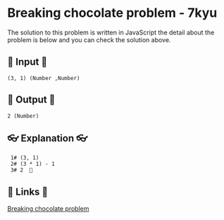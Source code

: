 # Breaking chocolate problem - 7kyu

The solution to this problem is written in JavaScript the detail about the problem is below and you can check the solution above.

## 🥚 Input 🥚

```
(3, 1) (Number ,Number)
```

## 🐣 Output 🐣

```
2 (Number)
```

## 👓 Explanation 👓

```
 1# (3, 1)
 2# (3 * 1) - 1
 3# 2  🎉
```

## 🔗 Links 🔗

[Breaking chocolate problem](https://www.codewars.com/kata/534ea96ebb17181947000ada)
